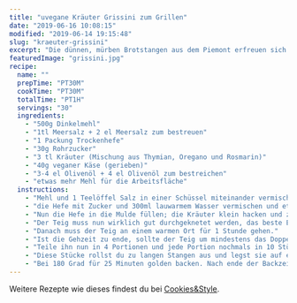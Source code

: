 ```yaml
---
title: "uvegane Kräuter Grissini zum Grillen"
date: "2019-06-16 10:08:15"
modified: "2019-06-14 19:15:48"
slug: "kraeuter-grissini"
excerpt: "Die dünnen, mürben Brotstangen aus dem Piemont erfreuen sich auch bei uns großer Beliebtheit. Zum Knabbern oder einfach als Grillbeilage, ich kann sie mir zu Vielem in unterschiedlichen Varianten super vorstellen."
featuredImage: "grissini.jpg"
recipe:
  name: ""
  prepTime: "PT30M"
  cookTime: "PT30M"
  totalTime: "PT1H"
  servings: "30"
  ingredients:
    - "500g Dinkelmehl"
    - "1tl Meersalz + 2 el Meersalz zum bestreuen"
    - "1 Packung Trockenhefe"
    - "30g Rohrzucker"
    - "3 tl Kräuter (Mischung aus Thymian, Oregano und Rosmarin)"
    - "40g veganer Käse (gerieben)"
    - "3-4 el Olivenöl + 4 el Olivenöl zum bestreichen"
    - "etwas mehr Mehl für die Arbeitsfläche"
  instructions:
    - "Mehl und 1 Teelöffel Salz in einer Schüssel miteinander vermischen."
    - "die Hefe mit Zucker und 300ml lauwarmem Wasser vermischen und etwa 10 Minuten gehen lassen. Inzwischen eine Mulde in die Mitte des Mehlgemischs drücken, die groß genug ist, um die Hefe einzufüllen."
    - "Nun die Hefe in die Mulde füllen; die Kräuter klein hacken und zusammen mit dem geriebenen veganen Käse und dem Olivenöl zum Mehl geben."
    - "Der Teig muss nun wirklich gut durchgeknetet werden, das beste Ergebnis erzielst du, wenn du ihn zuerst mit den Knethaken eines Mixers und danach noch per Hand für mindestens 5 Minuten knetest."
    - "Danach muss der Teig an einem warmen Ort für 1 Stunde gehen."
    - "Ist die Gehzeit zu ende, sollte der Teig um mindestens das Doppelte aufgegangen sein."
    - "Teile ihn nun in 4 Portionen und jede Portion nochmals in 10 Stücke."
    - "Diese Stücke rollst du zu langen Stangen aus und legst sie auf ein mit Backpapier ausgelegtes Blech. Sind alle auf dem Blech, bestreiche sie mit dem restlichen Olivenöl, Salz und weitere Kräuter drüber und ab ins Backrohr."
    - "Bei 180 Grad für 25 Minuten golden backen. Nach ende der Backzeit unbedingt auf dem Blech abkühlen lassen."
---
```


Weitere Rezepte wie dieses findest du bei [Cookies&Style](https://cookiesandstyle.at).